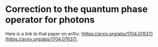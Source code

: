 # Correction to the quantum phase operator for photons

Here is a link to that paper on arXiv: [https://arxiv.org/abs/1704.07637](https://arxiv.org/abs/1704.07637).